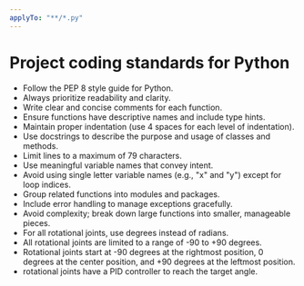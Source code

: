 ```yaml
---
applyTo: "**/*.py"
---
```

# Project coding standards for Python
- Follow the PEP 8 style guide for Python.
- Always prioritize readability and clarity.
- Write clear and concise comments for each function.
- Ensure functions have descriptive names and include type hints.
- Maintain proper indentation (use 4 spaces for each level of indentation).
- Use docstrings to describe the purpose and usage of classes and methods.
- Limit lines to a maximum of 79 characters.
- Use meaningful variable names that convey intent.
- Avoid using single letter variable names (e.g., "x" and "y") except for loop indices.
- Group related functions into modules and packages.
- Include error handling to manage exceptions gracefully.
- Avoid complexity; break down large functions into smaller, manageable pieces.
- For all rotational joints, use degrees instead of radians. 
- All rotational joints are limited to a range of -90 to +90 degrees.
- Rotational joints start at -90 degrees at the rightmost position, 0 degrees at the center position, and +90 degrees at the leftmost position.
- rotational joints have a PID controller to reach the target angle.